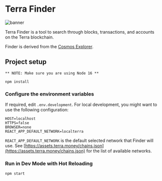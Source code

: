 # Terra Finder

![banner](./terra-finder.png)

Terra Finder is a tool to search through blocks, transactions, and accounts on the Terra blockchain.

Finder is derived from the [Cosmos Explorer](https://github.com/cosmos/explorer).

## Project setup

```
** NOTE: Make sure you are using Node 16 **
```
```
npm install
```

### Configure the environment variables

If required, edit `.env.development`.
For local development, you might want to use the following configuration:

```
HOST=localhost
HTTPS=false
BROWSER=none
REACT_APP_DEFAULT_NETWORK=localterra
```

`REACT_APP_DEFAULT_NETWORK` is the default selected network that Finder will use.
See [https://assets.terra.money/chains.json](https://assets.terra.money/chains.json) for the list of available networks.


### Run in Dev Mode with Hot Reloading
```
npm start
```
